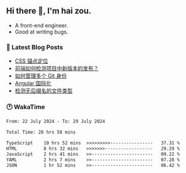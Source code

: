 ## Hi there 👋, I'm hai zou.

- A front-end engineer.
- Good at writing bugs.

### 📖 Latest Blog Posts
<!-- BLOG-POST-LIST:START -->
- [CSS 锚点定位](https://blog.izou.top/css/anchor-position/)
- [前端如何检测项目中新版本的发布？](https://blog.izou.top/angular/version-update/)
- [如何管理多个 Git 身份](https://blog.izou.top/git/multi-git-identity/)
- [Angular 国际化](https://blog.izou.top/angular/i18n/)
- [检测无后缀名的文件类型](https://blog.izou.top/js/filetype-check/)
<!-- BLOG-POST-LIST:END -->

### 🕐 WakaTime
<!--START_SECTION:waka-->

```txt
From: 22 July 2024 - To: 29 July 2024

Total Time: 28 hrs 58 mins

TypeScript    10 hrs 52 mins  >>>>>>>>>----------------   37.31 %
HTML          8 hrs 32 mins   >>>>>>>------------------   29.29 %
JavaScript    2 hrs 41 mins   >>-----------------------   09.22 %
YAML          2 hrs 7 mins    >>-----------------------   07.28 %
JSON          1 hr 52 mins    >>-----------------------   06.42 %
```

<!--END_SECTION:waka-->
